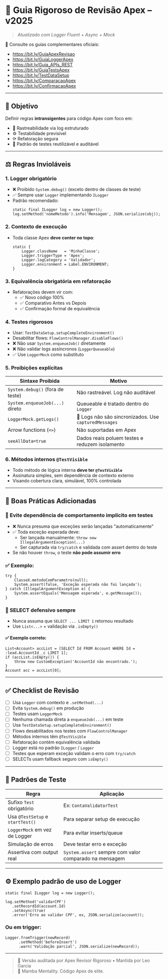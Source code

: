 # 📘️ Guia Rigoroso de Revisão Apex – v2025
> _Atualizado com Logger Fluent + Async + Mock_

📎 Consulte os guias complementares oficiais:
- https://bit.ly/GuiaApexRevisao
- https://bit.ly/GuiaLoggerApex
- https://bit.ly/Guia_APIs_REST
- https://bit.ly/GuiaTestsApex
- https://bit.ly/TestDataSetup
- https://bit.ly/ComparacaoApex
- https://bit.ly/ConfirmacaoApex

---

## 🌟 Objetivo
Definir regras **intransigentes** para código Apex com foco em:
- 🧠 Rastreabilidade via log estruturado  
- ⚙️ Testabilidade previsível  
- ⟳ Refatoração segura  
- 🧪 Padrão de testes reutilizável e auditável  

---

## ⚖️ Regras Invioláveis

### 1. Logger obrigatório
- ❌ Proibido `System.debug()` (exceto dentro de classes de teste)
- ✅ Sempre usar `Logger` implementando `ILogger`
- Padrão recomendado:
  ```apex
  static final ILogger log = new Logger();
  log.setMethod('nomeMetodo').info('Mensagem', JSON.serialize(obj));
  ```

### 2. Contexto de execução
- Toda classe Apex **deve conter no topo**:
  ```apex
  static {
      Logger.className   = 'MinhaClasse';
      Logger.triggerType = 'Apex';
      Logger.logCategory = 'Validador';
      Logger.environment = Label.ENVIRONMENT;
  }
  ```

### 3. Equivalência obrigatória em refatoração
- Refatorações devem vir com:
  - ✅ Novo código 100%
  - ✅ Comparativo Antes vs Depois
  - ✅ Confirmação formal de equivalência

### 4. Testes rigorosos
- Usar: `TestDataSetup.setupCompleteEnvironment()`
- Desabilitar flows: `FlowControlManager.disableFlows()`
- ❌ Não usar `System.enqueueJob()` diretamente
- ❌ Não validar logs assíncronos (`LoggerQueueable`)
- ✅ Use `LoggerMock` como substituto

### 5. Proibições explícitas

| Sintaxe Proibida                     | Motivo                                                                 |
|-------------------------------------|------------------------------------------------------------------------|
| `System.debug()` (fora de teste)    | Não rastreável. Log não auditável                                     |
| `System.enqueueJob(...)` direto     | Queueable é tratado dentro do `Logger`                                |
| `LoggerMock.getLogs()`              | 🚫 Logs não são sincronizados. Use `capturedMessages`                 |
| Arrow functions (`=>`)              | Não suportadas em Apex                                                |
| `seeAllData=true`                   | Dados reais poluem testes e reduzem isolamento                        |

### 6. Métodos internos `@TestVisible`
- Todo método de lógica interna **deve ter `@TestVisible`**
- Assinatura simples, sem dependência de contexto externo
- Visando cobertura clara, simulável, 100% controlada

---

## 🪩 Boas Práticas Adicionadas

### 🔐 Evite dependência de comportamento implícito em testes
- ❌ Nunca presuma que exceções serão lançadas "automaticamente"
- ✅ Toda exceção esperada deve:
  - Ser lançada manualmente: `throw new IllegalArgumentException(...)`
  - Ser capturada via `try/catch` e validada com assert dentro do teste
- Se não houver `throw`, o teste **não pode assumir erro**

### ✅ Exemplo:
```apex
try {
    ClasseX.metodoComParametro(null);
    System.assert(false, 'Exceção esperada não foi lançada');
} catch (IllegalArgumentException e) {
    System.assertEquals('Mensagem esperada', e.getMessage());
}
```

### 📄 SELECT defensivo sempre
- Nunca assuma que `SELECT ... LIMIT 1` retornou resultado
- Use `List<...>` + validação via `.isEmpty()`

#### ✅ Exemplo correto:
```apex
List<Account> accList = [SELECT Id FROM Account WHERE Id = :lead.AccountId__c LIMIT 1];
if (accList.isEmpty()) {
    throw new CustomException('AccountId não encontrado.');
}
Account acc = accList[0];
```

---

## ✅ Checklist de Revisão

- [ ] Usa `Logger` com contexto e `.setMethod(...)`
- [ ] Evita `System.debug()` em produção
- [ ] Testes usam `LoggerMock`
- [ ] Nenhuma chamada direta a `enqueueJob(...)` em teste
- [ ] Usa `TestDataSetup.setupCompleteEnvironment()`
- [ ] Flows desabilitados nos testes com `FlowControlManager`
- [ ] Métodos internos têm `@TestVisible`
- [ ] Refatoração contém equivalência validada
- [ ] Logger está no padrão `ILogger` / `Logger`
- [ ] Testes que esperam exceção validam o erro com `try/catch`
- [ ] SELECTs usam fallback seguro com `isEmpty()`

---

## 📄 Padrões de Teste

| Regra                            | Aplicação                         |
|----------------------------------|-----------------------------------|
| Sufixo `Test` obrigatório         | Ex: `ContaValidatorTest`          |
| Usa `@TestSetup` e `startTest()` | Para separar setup de execução    |
| `LoggerMock` em vez de Logger    | Para evitar inserts/queue         |
| Simulação de erros               | Deve testar erro e exceção        |
| Assertiva com output real        | `System.assert` sempre com valor comparado na mensagem |

---

## ⚙️ Exemplo padrão de uso de Logger

```apex
static final ILogger log = new Logger();

log.setMethod('validarCPF')
   .setRecordId(account.Id)
   .setAsync(true)
   .error('Erro ao validar CPF', ex, JSON.serialize(account));
```

### Ou em trigger:
```apex
Logger.fromTrigger(newRecord)
      .setMethod('beforeInsert')
      .warn('Validação parcial', JSON.serialize(newRecord));
```

---

> 🧠 Versão auditada por Apex Revisor Rigoroso • Mantida por Leo Garcia  
> 🐍 Mamba Mentality. Código Apex de elite.
